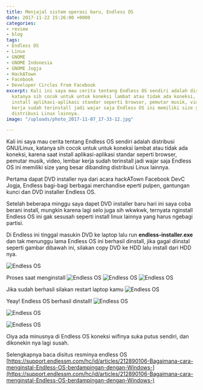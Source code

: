 ```yaml
---
title: Menjajal sistem operasi baru, Endless OS
date: 2017-11-22 15:26:00 +0000
categories:
- review
- blog
tags:
- Endless OS
- Linux
- GNOME
- GNOME Indonesia
- GNOME Jogja
- HackATown
- Facebook
- Developer Circles From Facebook
excerpt: Kali ini saya mau cerita tentang Endless OS sendiri adalah distribusi GNU/Linux,
  katanya sih cocok untuk untuk koneksi lambat atau tidak ada koneksi, karena saat
  install aplikasi-aplikasi standar seperti browser, pemutar musik, video, lembar
  kerja sudah terinstall jadi wajar saja Endless OS ini memiliki size yang besar dibanding
  distribusi Linux lainnya.
image: "/uploads/photo_2017-11-07_17-33-12.jpg"

---
```

Kali ini saya mau cerita tentang Endless OS sendiri adalah distribusi GNU/Linux, katanya sih cocok untuk untuk koneksi lambat atau tidak ada koneksi, karena saat install aplikasi-aplikasi standar seperti browser, pemutar musik, video, lembar kerja sudah terinstall jadi wajar saja Endless OS ini memiliki size yang besar dibanding distribusi Linux lainnya.

Pertama dapat DVD installer nya dari acara hackATown Facebook DevC Jogja, Endless bagi-bagi berbagai merchandise eperti pulpen, gantungan kunci dan DVD installer Endless OS.

Setelah beberapa minggu saya dapet DVD installer baru hari ini saya coba berani install, mungkin karena lagi selo juga sih wkwkwk, ternyata nginstall Endless OS ini gak sesusah seperti install linux lainnya yang harus ngebagi partisi. 

Di Endless ini tinggal masukin DVD ke laptop lalu run **endless-installer.exe** dan tak menunggu lama Endless OS ini berhasil dinstall, jika gagal diinstal seperti gambar dibawah ini, silakan copy DVD ke HDD lalu install dari HDD nya.

![Endless OS](https://firebasestorage.googleapis.com/v0/b/img-storage-d41a0.appspot.com/o/images%2FScreenshot_62.png?alt=media&token=3cd6ec39-06e7-4c9b-8b6a-887b409f6e9a)

Proses saat menginstall
![Endless OS](https://firebasestorage.googleapis.com/v0/b/img-storage-d41a0.appspot.com/o/images%2FScreenshot_59.png?alt=media&token=1fb10a2a-3653-453e-9089-e54a1396bf39)
![Endless OS](https://firebasestorage.googleapis.com/v0/b/img-storage-d41a0.appspot.com/o/images%2FScreenshot_60.png?alt=media&token=7995fff0-eedb-441d-8432-86d04690f7a3)
![Endless OS](https://firebasestorage.googleapis.com/v0/b/img-storage-d41a0.appspot.com/o/images%2FScreenshot_61.png?alt=media&token=998ca927-80f0-4e7a-b0a2-86674297e7d1)

Jika sudah berhasil silakan restart laptop kamu
![Endless OS](https://firebasestorage.googleapis.com/v0/b/img-storage-d41a0.appspot.com/o/images%2FScreenshot_64.png?alt=media&token=c8f0aad5-459c-47eb-8db4-332f87ba516f)

Yeay! Endless OS berhasil dinstall!
![Endless OS](https://firebasestorage.googleapis.com/v0/b/img-storage-d41a0.appspot.com/o/images%2FCuplikan%20layar%20dari%202017-11-23%2002-52-28.png?alt=media&token=82935e96-fecf-4b70-8757-f0bacd56b42b)

![Endless OS](https://firebasestorage.googleapis.com/v0/b/img-storage-d41a0.appspot.com/o/images%2FCuplikan%20layar%20dari%202017-11-24%2011-47-18.png?alt=media&token=beeefc7a-de5d-457e-bd04-92fa263c0419)

![Endless OS](https://firebasestorage.googleapis.com/v0/b/img-storage-d41a0.appspot.com/o/images%2FCuplikan%20layar%20dari%202017-11-24%2011-51-36.png?alt=media&token=fc377e49-3f28-4c3c-86df-fa13bf47fb6b)

Oiya ada minusnya di Endless OS koneksi wifinya suka putus sendiri, dan dikonekin nya lagi susah.

Selengkapnya baca disitus resminya endless OS [https://support.endlessm.com/hc/id/articles/212890106-Bagaimana-cara-menginstal-Endless-OS-berdampingan-dengan-Windows-](https://support.endlessm.com/hc/id/articles/212890106-Bagaimana-cara-menginstal-Endless-OS-berdampingan-dengan-Windows-)